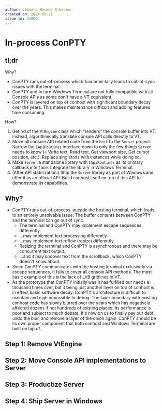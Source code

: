 ```yaml
---
author: Leonard Hecker @lhecker
created on: 2024-05-21
issue id: 13000
---
```


# In-process ConPTY

## tl;dr

Why?
* ConPTY runs out-of-process which fundamentally leads to out-of-sync issues with the terminal.
* ConPTY and in turn Windows Terminal are not fully compatible with all Console APIs as some don't have a VT equivalent.
* ConPTY is layered on top of conhost with significant boundary decay over the years. This makes maintenance difficult and adding features time consuming.

How?
1. Get rid of the `VtEngine` class which "renders" the console buffer into VT. Instead, algorithmically translate console API calls directly to VT.
2. Move all console API related code from the `Host` to the `Server` project. Narrow the `IApiRoutines` interface down to only the few things `Server` needs to know (= Write text, Read text, Get viewport size, Get cursor position, etc.). Replace singletons with instances while doing so.
3. Make `Server` a standalone library with `IApiRoutines` as its primary callback interface. Integrate the library in Windows Terminal.
4. (After API stabilization:) Ship the `Server` library as part of Windows and offer it as an official API. Build conhost itself on top of this API to demonstrate its capabilities.

## Why?

* ConPTY runs out-of-process, outside the hosting terminal, which leads to an entirely unsolvable issue:
The buffer contents between ConPTY and the terminal can go out of sync.
  * The terminal and ConPTY may implement escape sequences differently.
  * ...may implement text processing differently.
  * ...may implement text reflow (resize) differently.
  * Resizing the terminal and ConPTY is asynchronous and there may be concurrent text output.
  * ...and it may uncover text from the scrollback, which ConPTY doesn't know about.
* Since ConPTY communicates with the hosting terminal exclusively via escape sequences, it fails to cover all console API methods. The most basic example of this is the lack of LVB gridlines in VT.
* As the prototype that ConPTY initially was it has fulfilled our needs a thousand times over, but it being just another layer on top of conhost is in effect basic software decay: ConPTY's architecture is difficult to maintain and nigh impossible to debug. The layer boundary with existing conhost code has slowly blurred over the years which has negatively affected dozens if not hundreds of existing places. Its performance is poor and subject to much debate. It's now on us to finally pay our debt, undo the blur, and remove a layer of the onion again: ConPTY should be its own proper component that both conhost and Windows Terminal are built on top of.

## Step 1: Remove VtEngine

## Step 2: Move Console API implementations to Server

## Step 3: Productize Server

## Step 4: Ship Server in Windows
